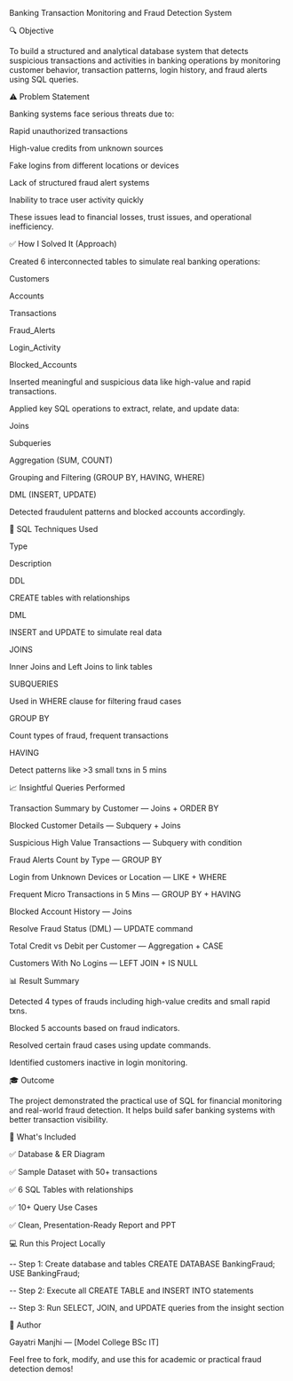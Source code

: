 Banking Transaction Monitoring and Fraud Detection System

🔍 Objective

To build a structured and analytical database system that detects suspicious transactions and activities in banking operations by monitoring customer behavior, transaction patterns, login history, and fraud alerts using SQL queries.

⚠️ Problem Statement

Banking systems face serious threats due to:

Rapid unauthorized transactions

High-value credits from unknown sources

Fake logins from different locations or devices

Lack of structured fraud alert systems

Inability to trace user activity quickly

These issues lead to financial losses, trust issues, and operational inefficiency.

✅ How I Solved It (Approach)

Created 6 interconnected tables to simulate real banking operations:

Customers

Accounts

Transactions

Fraud_Alerts

Login_Activity

Blocked_Accounts

Inserted meaningful and suspicious data like high-value and rapid transactions.

Applied key SQL operations to extract, relate, and update data:

Joins

Subqueries

Aggregation (SUM, COUNT)

Grouping and Filtering (GROUP BY, HAVING, WHERE)

DML (INSERT, UPDATE)

Detected fraudulent patterns and blocked accounts accordingly.

🧰 SQL Techniques Used

Type

Description

DDL

CREATE tables with relationships

DML

INSERT and UPDATE to simulate real data

JOINS

Inner Joins and Left Joins to link tables

SUBQUERIES

Used in WHERE clause for filtering fraud cases

GROUP BY

Count types of fraud, frequent transactions

HAVING

Detect patterns like >3 small txns in 5 mins

📈 Insightful Queries Performed

Transaction Summary by Customer  — Joins + ORDER BY

Blocked Customer Details  — Subquery + Joins

Suspicious High Value Transactions  — Subquery with condition

Fraud Alerts Count by Type  — GROUP BY

Login from Unknown Devices or Location  — LIKE + WHERE

Frequent Micro Transactions in 5 Mins  — GROUP BY + HAVING

Blocked Account History  — Joins

Resolve Fraud Status (DML)  — UPDATE command

Total Credit vs Debit per Customer  — Aggregation + CASE

Customers With No Logins  — LEFT JOIN + IS NULL

📊 Result Summary

Detected 4 types of frauds including high-value credits and small rapid txns.

Blocked 5 accounts based on fraud indicators.

Resolved certain fraud cases using update commands.

Identified customers inactive in login monitoring.

🎓 Outcome

The project demonstrated the practical use of SQL for financial monitoring and real-world fraud detection. It helps build safer banking systems with better transaction visibility.

📁 What's Included

✅ Database & ER Diagram

✅ Sample Dataset with 50+ transactions

✅ 6 SQL Tables with relationships

✅ 10+ Query Use Cases

✅ Clean, Presentation-Ready Report and PPT

💻 Run this Project Locally

-- Step 1: Create database and tables
CREATE DATABASE BankingFraud;
USE BankingFraud;

-- Step 2: Execute all CREATE TABLE and INSERT INTO statements

-- Step 3: Run SELECT, JOIN, and UPDATE queries from the insight section

📌 Author

Gayatri Manjhi — [Model College BSc IT]

Feel free to fork, modify, and use this for academic or practical fraud detection demos!


